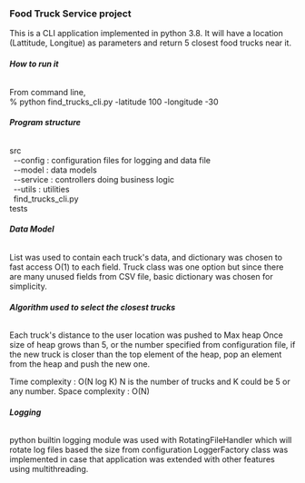 ### **Food Truck Service project**

This is a CLI application implemented in python 3.8. 
It will have a location (Lattitude, Longitue) as parameters and return 5 closest food trucks near it.

###### **How to run it**

From command line,  
 % python find_trucks_cli.py -latitude 100 -longitude -30

###### **Program structure**

src\
   ` `--config  : configuration files for logging and data file  
   ` `--model  :  data models  
   ` `--service  : controllers doing business logic  
   ` `--utils  : utilities   
   ` `find_trucks_cli.py  
tests

###### **Data Model**

List was used to contain each truck's data, and dictionary was chosen to fast access O(1) to each field.
Truck class was one option but since there are many unused fields from CSV file, basic dictionary was chosen for simplicity.

###### **Algorithm used to select the closest trucks**

Each truck's distance to the user location was pushed to Max heap
Once size of heap grows than 5, or the number specified from configuration file, 
if the new truck is closer than the top element of the heap, pop an element from the heap 
and push the new one.

Time complexity : O(N log K)  N is the number of trucks and K could be 5 or any number.
Space complexity : O(N)

###### **Logging**
python builtin logging module was used with RotatingFileHandler which will rotate log files based the size from configuration
LoggerFactory class was implemented in case that application was extended with other features using multithreading.



